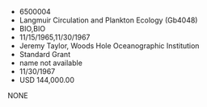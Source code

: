 * 6500004
* Langmuir Circulation and Plankton Ecology (Gb4048)
* BIO,BIO
* 11/15/1965,11/30/1967
* Jeremy Taylor, Woods Hole Oceanographic Institution
* Standard Grant
*   name not available
* 11/30/1967
* USD 144,000.00

NONE